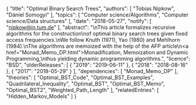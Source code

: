 {
    "title": "Optimal Binary Search Trees",
    "authors": [
        "Tobias Nipkow",
        "Dániel Somogyi"
    ],
    "topics": [
        "Computer science/Algorithms",
        "Computer science/Data structures"
    ],
    "date": "2018-05-27",
    "notify": [
        "nipkow@in.tum.de"
    ],
    "abstract": "\nThis article formalizes recursive algorithms for the construction\nof optimal binary search trees given fixed access frequencies.\nWe follow Knuth (1971), Yao (1980) and Mehlhorn (1984).\nThe algorithms are memoized with the help of the AFP article\n<a href=\"Monad_Memo_DP.html\">Monadification, Memoization and Dynamic Programming</a>,\nthus yielding dynamic programming algorithms.",
    "licence": "BSD",
    "olderReleases": [
        {
            "2019": "2019-06-11"
        },
        {
            "2018": "2018-08-16"
        },
        {
            "2017": "2018-05-29"
        }
    ],
    "dependencies": [
        "Monad_Memo_DP"
    ],
    "theories": [
        "Optimal_BST_Code",
        "Optimal_BST_Examples",
        "Quadrilateral_Inequality",
        "Optimal_BST",
        "Optimal_BST_Memo",
        "Optimal_BST2",
        "Weighted_Path_Length"
    ],
    "relatedEntries": [
        "Hidden_Markov_Models"
    ]
}